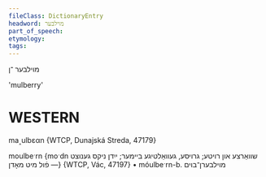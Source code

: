 ```yaml
---
fileClass: DictionaryEntry
headword: מוילבער
part_of_speech: 
etymology: 
tags: 
---
```

מוילבער
־ן

'mulberry'

WESTERN
========

ma˰ulbɛαn {WTCP, Dunajská Streda, 47179}

moulbeˑrn {moˑdn שוואַרצע און רויטע; גרויסע, געוואַלטיגע ביימער; ייִדן ניקס גענוצט — פֿול מיט מאָדן} {WTCP, Vác, 47197}
	•	móulbeˑrn-b. מוילבערן־בוים
